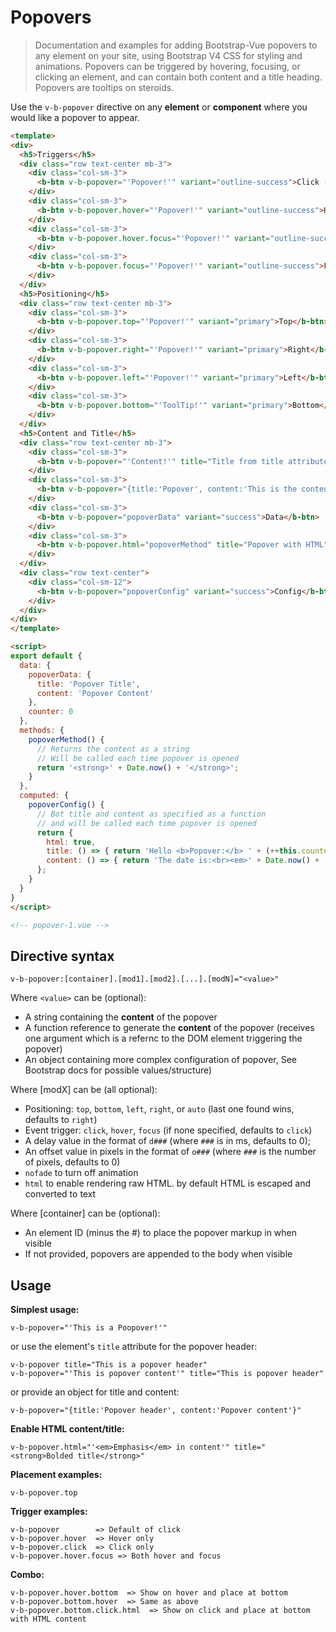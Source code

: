 # Popovers

> Documentation and examples for adding Bootstrap-Vue popovers to any element on your site,
using Bootstrap V4 CSS for styling and animations. Popovers can be triggered by hovering,
focusing, or clicking an element, and can contain both content and a title heading.
Popovers are tooltips on steroids.

Use the `v-b-popover` directive on any **element** or **component** where you would
like a popover to appear.

```html
<template>
<div>
  <h5>Triggers</h5>
  <div class="row text-center mb-3">
    <div class="col-sm-3">
      <b-btn v-b-popover="'Popover!'" variant="outline-success">Click (default)</b-btn>
    </div>
    <div class="col-sm-3">
      <b-btn v-b-popover.hover="'Popover!'" variant="outline-success">Hover</b-btn>
    </div>
    <div class="col-sm-3">
      <b-btn v-b-popover.hover.focus="'Popover!'" variant="outline-success">Hover + Focus</b-btn>
    </div>
    <div class="col-sm-3">
      <b-btn v-b-popover.focus="'Popover!'" variant="outline-success">Focus</b-btn>
    </div>
  </div>
  <h5>Positioning</h5>
  <div class="row text-center mb-3">
    <div class="col-sm-3">
      <b-btn v-b-popover.top="'Popover!'" variant="primary">Top</b-btn>
    </div>
    <div class="col-sm-3">
      <b-btn v-b-popover.right="'Popover!'" variant="primary">Right</b-btn>
    </div>
    <div class="col-sm-3">
      <b-btn v-b-popover.left="'Popover!'" variant="primary">Left</b-btn>
    </div>
    <div class="col-sm-3">
      <b-btn v-b-popover.bottom="'ToolTip!'" variant="primary">Bottom</b-btn>
    </div>
  </div>
  <h5>Content and Title</h5>
  <div class="row text-center mb-3">
    <div class="col-sm-3">
      <b-btn v-b-popover="'Content!'" title="Title from title attributee" variant="success">Title + Content</b-btn>
    </div>
    <div class="col-sm-3">
      <b-btn v-b-popover="{title:'Popover', content:'This is the content of popover'}" variant="success">Object</b-btn>
    </div>
    <div class="col-sm-3">
      <b-btn v-b-popover="popoverData" variant="success">Data</b-btn>
    </div>
    <div class="col-sm-3">
      <b-btn v-b-popover.html="popoverMethod" title="Popover with HTML"variant="success">Method</b-btn>
    </div>
  </div>
  <div class="row text-center">
    <div class="col-sm-12">
      <b-btn v-b-popover="popoverConfig" variant="success">Config</b-btn>
    </div>
  </div>
</div>
</template>

<script>
export default {
  data: {
    popoverData: {
      title: 'Popover Title',
      content: 'Popover Content'
    },
    counter: 0
  },
  methods: {
    popoverMethod() {
      // Returns the content as a string
      // Will be called each time popover is opened
      return '<strong>' + Date.now() + '</strong>';
    }
  },
  computed: {
    popoverConfig() {
      // Bot title and content as specified as a function
      // and will be called each time popover is opened
      return {
        html: true,
        title: () => { return 'Hello <b>Popover:</b> ' + (++this.counter); },
        content: () => { return 'The date is:<br><em>' + Date.now() + '</em>'; }
      };
    }
  }
}
</script>

<!-- popover-1.vue -->
```

## Directive syntax
```
v-b-popover:[container].[mod1].[mod2].[...].[modN]="<value>"
```
Where `<value>` can be (optional):
- A string containing the **content** of the popover
- A function reference to generate the **content** of the popover (receives one argument which is a refernc to the DOM element triggering the popover)
- An object containing more complex configuration of popover, See Bootstrap docs for possible values/structure)

Where [modX] can be (all optional):
 - Positioning: `top`, `bottom`, `left`, `right`, or `auto` (last one found wins, defaults to `right`)
 - Event trigger: `click`, `hover`, `focus` (if none specified, defaults to `click`)
 - A delay value in the format of `d###` (where `###` is in ms, defaults to 0);
 - An offset value in pixels in the format of `o###` (where `###` is the number of pixels, defaults to 0)
 - `nofade` to turn off animation
 - `html` to enable rendering raw HTML. by default HTML is escaped and converted to text

Where [container] can be (optional):
 - An element ID (minus the #) to place the popover markup in when visible
 - If not provided, popovers are appended to the body when visible

## Usage
**Simplest usage:**
```
v-b-popover="'This is a Poopover!'"
```
or use the element's `title` attribute for the popover header:
```
v-b-popover title="This is a popover header"
v-b-popover="'This is popover content'" title="This is popover header"
```
or provide an object for title and content:
```
v-b-popover="{title:'Popover header', content:'Popover content'}"
```
**Enable HTML content/title:**
```
v-b-popover.html="'<em>Emphasis</em> in content'" title="<strong>Bolded title</strong>"
```

**Placement examples:**
```
v-b-popover.top
```
**Trigger examples:**
```
v-b-popover        => Default of click
v-b-popover.hover  => Hover only
v-b-popover.click  => Click only
v-b-popover.hover.focus => Both hover and focus
```

**Combo:**
```
v-b-popover.hover.bottom  => Show on hover and place at bottom
v-b-popover.bottom.hover  => Same as above
v-b-popover.bottom.click.html  => Show on click and place at bottom with HTML content
```

